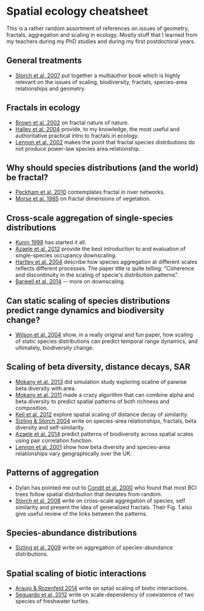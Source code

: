 # Spatial ecology cheatsheet

This is a rather random assortment of references on issues of geometry, fractals, aggregation and scaling in ecology. Mostly stuff that I learned from my teachers during my PhD studies and during my first postdoctoral years.

## General treatments

- [Storch et al. 2007](http://ebooks.cambridge.org/ebook.jsf?bid=CBO9780511814938) put together a multiauthor book which is highly relevant on the issues of scaling, biodiversity, fractals, species-area relationships and geometry.

## Fractals in ecology

- [Brown et al. 2002](http://www.fractal.org/Bewustzijns-Besturings-Model/Fractal-Nature.pdf) on fractal nature of nature.
- [Halley et al. 2004](http://www.uvm.edu/~pdodds/files/papers/others/2004/halley2004a.pdf) provide, to my knowledge, the most useful and authoritative practical intro to fractals in ecology.
- [Lennon et al. 2002](http://personal.victoria.ac.nz/stephen_hartley/pdfs/Lennon%20et%20al%2002%20OIKOS%20fractal%20SAR.PDF) makes the point that fractal species distributions do not produce power-law species area relationship. 

## Why should species distributions (and the world) be fractal?

- [Peckham et al. 2010](http://onlinelibrary.wiley.com/wol1/doi/10.1029/94WR03155/abstract) contemplates fractal in river networks.
- [Morse et al. 1985](http://www.nature.com/nature/journal/v314/n6013/pdf/314731a0.pdf) on fractal dimensions of vegetation.

## Cross-scale aggregation of single-species distributions

- [Kunin 1998](http://science.sciencemag.org/content/281/5382/1513.full-text.pdf+html) has started it all.
- [Azaele et al. 2012](https://www.researchgate.net/publication/225077957_Downscaling_species_occupancy_from_coarse_spatial_scales) provide the best introduction to and evaluation of single-species occupancy downscaling.
- [Hartley et al. 2004](http://rspb.royalsocietypublishing.org/content/271/1534/81) describe how species aggregation at different scales reflects different processes. The paper title is quite telling: "Coherence and discontinuity in the scaling of specie's distribution patterns".
- [Barwell et al. 2014](http://onlinelibrary.wiley.com/doi/10.1111/ddi.12203/full) -- more on downscaling.

## Can static scaling of species distributions predict range dynamics and biodiversity change?

- [Wilson et al. 2004](http://www.nature.com/nature/journal/v432/n7015/full/nature03031.html) show, in a really original and fun paper, how scaling of static species distributions can predict temporal range dynamics, and ultimately, biodiversity change.

## Scaling of beta diversity, distance decays, SAR

- [Mokany et al. 2013](http://onlinelibrary.wiley.com/doi/10.1111/jbi.12175/full) did simulation study exploring scaline of paiwise beta diversity with area.
- [Mokany et al. 2011](http://onlinelibrary.wiley.com/doi/10.1111/j.1461-0248.2011.01675.x/full) made a crazy algorithm that can combine alpha and beta diversity to predict spatial patterns of both richness and composition.
- [Keil et al. 2012](http://onlinelibrary.wiley.com/doi/10.1111/j.1365-2699.2012.02701.x/abstract) explore spatial scaling of distance decay of similarity.
- [Sizling & Storch 2004](http://www.cts.cuni.cz/~storch/publications/Sizling%20&%20Storch%202004.pdf) write on species-area relationships, fractals, beta diversity and self-similarity.
- [Azaele et al. 2014](http://onlinelibrary.wiley.com/doi/10.1111/2041-210X.12319/abstract) predict patterns of biodiversity across spatial scales using pair correlation function.
- [Lennon et al. 2001](http://onlinelibrary.wiley.com/doi/10.1046/j.0021-8790.2001.00563.x/pdf) show how beta diversity and species-area relationships vary geographically over the UK.

## Patterns of aggregation

- Dylan has pointed me out to [Condit et al. 2000](http://faculty.jsd.claremont.edu/dmcfarlane/bio176mcfarlane/pdf%20papers/Condit%20et%20al%202000.pdf) who found that most BCI trees follow spatial distribution that deviates from random.
- [Storch et al. 2008](http://www.cts.cuni.cz/~storch/publications/Storch_et_al_2008.pdf) write on cross-scale aggregation of species, self similarity and present the idea of generalized fractals. Their Fig. 1 also give useful review of the links between the patterns.
 
## Species-abundance distributions

- [Sizling et al. 2009](http://www.cts.cuni.cz/~storch/publications/Sizling_et_al_2009_PNAS.pdf) write on aggregation of species-abundance distributions.

## Spatial scaling of biotic interactions

- [Araujo & Rozenfeld 2014](http://onlinelibrary.wiley.com/doi/10.1111/j.1600-0587.2013.00643.x/full) write on sptail scaling of biotic interactions.
- [Seguardo et al. 2012](https://www.researchgate.net/publication/232273519_Patterns_of_coexistence_of_two_species_of_freshwater_turtles_are_affected_by_spatial_scale) write on scale-dependency of coexistence of two species of freshwater turtles.
 

